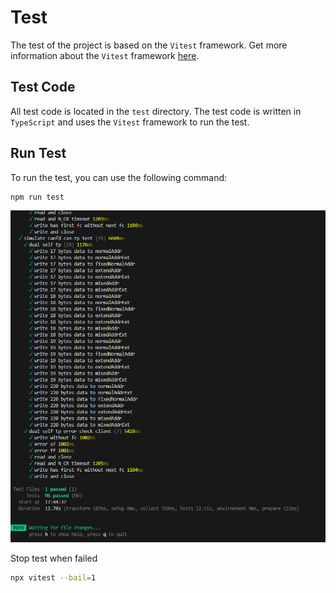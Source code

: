 # Test

The test of the project is based on the `Vitest` framework. Get more information about the `Vitest` framework [here](https://vitest.dev/).


## Test Code
All test code is located in the `test` directory. The test code is written in `TypeScript` and uses the `Vitest` framework to run the test.

## Run Test
To run the test, you can use the following command:

```bash
npm run test
```
![alt text](image.png)

Stop test when failed
```bash
npx vitest --bail=1
```